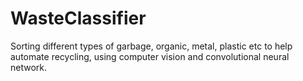 # WasteClassifier
Sorting different types of garbage, organic, metal, plastic etc to help automate recycling, using computer vision and convolutional neural network.
